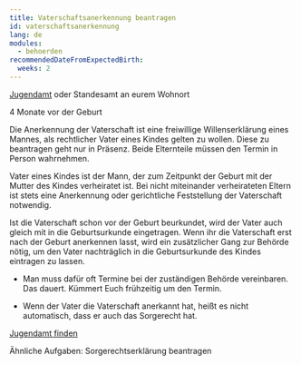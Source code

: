 ```yaml
---
title: Vaterschaftsanerkennung beantragen
id: vaterschaftsanerkennung
lang: de
modules:
  - behoerden
recommendedDateFromExpectedBirth:
  weeks: 2
---
```


<bmfsfj-todo-extension-panel title="Wo" icon="map-marked-alt">

[Jugendamt](https://familienportal.de/dynamic/action/familienportal/125008/suche) oder Standesamt an eurem Wohnort

</bmfsfj-todo-extension-panel>

<bmfsfj-todo-extension-panel title="Wann (empfohlen)?" icon="calendar-check">

4 Monate vor der Geburt

</bmfsfj-todo-extension-panel>

<bmfsfj-todo-extension-panel title="Info" icon="info-circle">

Die Anerkennung der Vaterschaft ist eine freiwillige Willenserklärung eines Mannes,
als rechtlicher Vater eines Kindes gelten zu wollen.
Diese zu beantragen geht nur in Präsenz. Beide Elternteile müssen den Termin in Person wahrnehmen.

Vater eines Kindes ist der Mann, der zum Zeitpunkt der Geburt mit der Mutter des Kindes verheiratet ist. Bei nicht miteinander verheirateten Eltern ist stets eine Anerkennung oder gerichtliche Feststellung der Vaterschaft notwendig.

</bmfsfj-todo-extension-panel>

<bmfsfj-todo-extension-panel title="Allgemeine Tipps" icon="lightbulb">

Ist die Vaterschaft schon vor der Geburt beurkundet, wird der Vater auch gleich mit in die Geburtsurkunde eingetragen.
Wenn ihr die Vaterschaft erst nach der Geburt anerkennen lasst, wird ein zusätzlicher Gang zur Behörde nötig, um den Vater nachträglich in die Geburtsurkunde des Kindes eintragen zu lassen.

</bmfsfj-todo-extension-panel>


<bmfsfj-todo-extension-panel title="Stolperfalle" icon="exclamation">

* Man muss dafür oft Termine bei der zuständigen Behörde vereinbaren. Das dauert. Kümmert Euch frühzeitig um den Termin.

* Wenn der Vater die Vaterschaft anerkannt hat, heißt es nicht automatisch, dass er auch das <bmfsfj-todo-link todo="sorgerechtserklärung">Sorgerecht</bmfsfj-todo-link> hat.


</bmfsfj-todo-extension-panel>

<bmfsfj-todo-extension-panel title="Weiterführende Informationen" icon="external-link-alt">

[Jugendamt finden](https://familienportal.de/dynamic/action/familienportal/125008/suche)

Ähnliche Aufgaben:
<bmfsfj-todo-link todo="sorgerechtserklärung">Sorgerechtserklärung beantragen</bmfsfj-todo-link>
